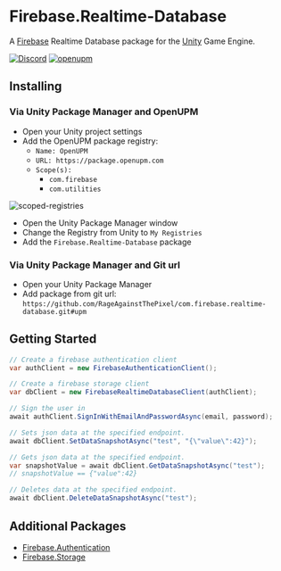 # Firebase.Realtime-Database

A [Firebase](https://firebase.google.com/) Realtime Database package for the [Unity](https://unity.com/) Game Engine.

[![Discord](https://img.shields.io/discord/855294214065487932.svg?label=&logo=discord&logoColor=ffffff&color=7389D8&labelColor=6A7EC2)](https://discord.gg/xQgMW9ufN4)
[![openupm](https://img.shields.io/npm/v/com.firebase.realtime-database?label=openupm&registry_uri=https://package.openupm.com)](https://openupm.com/packages/com.firebase.realtime-database/)

## Installing

### Via Unity Package Manager and OpenUPM

- Open your Unity project settings
- Add the OpenUPM package registry:
  - `Name: OpenUPM`
  - `URL: https://package.openupm.com`
  - `Scope(s):`
    - `com.firebase`
    - `com.utilities`

![scoped-registries](Firebase.Realtime-Database/Packages/com.firebase.realtime-database/Documentation~/images/package-manager-scopes.png)

- Open the Unity Package Manager window
- Change the Registry from Unity to `My Registries`
- Add the `Firebase.Realtime-Database` package

### Via Unity Package Manager and Git url

- Open your Unity Package Manager
- Add package from git url: `https://github.com/RageAgainstThePixel/com.firebase.realtime-database.git#upm`

## Getting Started

```csharp
// Create a firebase authentication client
var authClient = new FirebaseAuthenticationClient();

// Create a firebase storage client
var dbClient = new FirebaseRealtimeDatabaseClient(authClient);

// Sign the user in
await authClient.SignInWithEmailAndPasswordAsync(email, password);

// Sets json data at the specified endpoint.
await dbClient.SetDataSnapshotAsync("test", "{\"value\":42}");

// Gets json data at the specified endpoint.
var snapshotValue = await dbClient.GetDataSnapshotAsync("test");
// snapshotValue == {"value":42}

// Deletes data at the specified endpoint.
await dbClient.DeleteDataSnapshotAsync("test");
```

## Additional Packages

- [Firebase.Authentication](https://github.com/RageAgainstThePixel/com.firebase.authentication)
- [Firebase.Storage](https://github.com/RageAgainstThePixel/com.firebase.storage)

